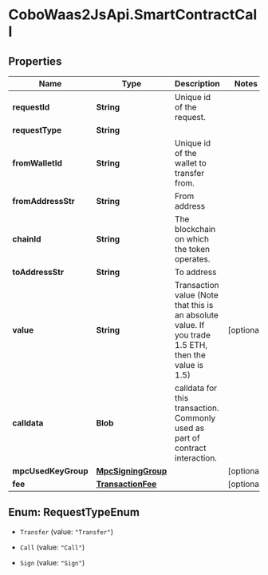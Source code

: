 # CoboWaas2JsApi.SmartContractCall

## Properties

Name | Type | Description | Notes
------------ | ------------- | ------------- | -------------
**requestId** | **String** | Unique id of the request. | 
**requestType** | **String** |  | 
**fromWalletId** | **String** | Unique id of the wallet to transfer from. | 
**fromAddressStr** | **String** | From address | 
**chainId** | **String** | The blockchain on which the token operates. | 
**toAddressStr** | **String** | To address | 
**value** | **String** | Transaction value (Note that this is an absolute value. If you trade 1.5 ETH, then the value is 1.5)  | [optional] 
**calldata** | **Blob** | calldata for this transaction. Commonly used as part of contract interaction.  | 
**mpcUsedKeyGroup** | [**MpcSigningGroup**](MpcSigningGroup.md) |  | [optional] 
**fee** | [**TransactionFee**](TransactionFee.md) |  | [optional] 



## Enum: RequestTypeEnum


* `Transfer` (value: `"Transfer"`)

* `Call` (value: `"Call"`)

* `Sign` (value: `"Sign"`)





